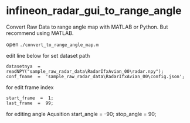 # infineon_radar_gui_to_range_angle
 Convert Raw Data to range angle map with MATLAB or Python. But recommend using MATLAB.
 
open `./convert_to_range_angle_map.m`

edit line below for set dataset path

    datasetnya  =  readNPY("sample_raw_radar_data\RadarIfxAvian_00\radar.npy");
    conf_fname  =  'sample_raw_radar_data\RadarIfxAvian_00\config.json';

for edit frame index   

    start_frame  =  1;
    last_frame  =  99;

  
for editing angle Aqusition
start_angle  =  -90;
stop_angle  =  90;


<!--stackedit_data:
eyJoaXN0b3J5IjpbLTEzOTUzNDYwNDddfQ==
-->